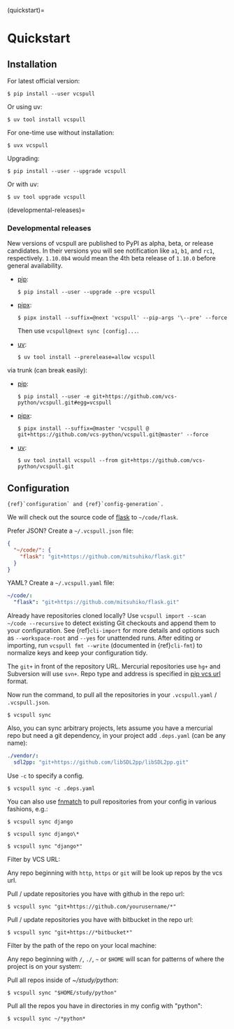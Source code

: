 (quickstart)=

# Quickstart

## Installation

For latest official version:

```console
$ pip install --user vcspull
```

Or using uv:

```console
$ uv tool install vcspull
```

For one-time use without installation:

```console
$ uvx vcspull
```

Upgrading:

```console
$ pip install --user --upgrade vcspull
```

Or with uv:

```console
$ uv tool upgrade vcspull
```

(developmental-releases)=

### Developmental releases

New versions of vcspull are published to PyPI as alpha, beta, or release candidates.
In their versions you will see notification like `a1`, `b1`, and `rc1`, respectively.
`1.10.0b4` would mean the 4th beta release of `1.10.0` before general availability.

- [pip]\:

  ```console
  $ pip install --user --upgrade --pre vcspull
  ```

- [pipx]\:

  ```console
  $ pipx install --suffix=@next 'vcspull' --pip-args '\--pre' --force
  ```

  Then use `vcspull@next sync [config]...`.

- [uv]\:

  ```console
  $ uv tool install --prerelease=allow vcspull
  ```

via trunk (can break easily):

- [pip]\:

  ```console
  $ pip install --user -e git+https://github.com/vcs-python/vcspull.git#egg=vcspull
  ```

- [pipx]\:

  ```console
  $ pipx install --suffix=@master 'vcspull @ git+https://github.com/vcs-python/vcspull.git@master' --force
  ```

- [uv]\:

  ```console
  $ uv tool install vcspull --from git+https://github.com/vcs-python/vcspull.git
  ```

[pip]: https://pip.pypa.io/en/stable/
[pipx]: https://pypa.github.io/pipx/docs/
[uv]: https://docs.astral.sh/uv/

## Configuration

```{seealso}
{ref}`configuration` and {ref}`config-generation`.
```

We will check out the source code of [flask][flask] to `~/code/flask`.

Prefer JSON? Create a `~/.vcspull.json` file:

```json
{
  "~/code/": {
    "flask": "git+https://github.com/mitsuhiko/flask.git"
  }
}
```

YAML? Create a `~/.vcspull.yaml` file:

```yaml
~/code/:
  "flask": "git+https://github.com/mitsuhiko/flask.git"
```

Already have repositories cloned locally? Use
`vcspull import --scan ~/code --recursive` to detect existing Git checkouts and
append them to your configuration. See {ref}`cli-import` for more details and
options such as `--workspace-root` and `--yes` for unattended runs. After editing or
importing, run `vcspull fmt --write` (documented in {ref}`cli-fmt`) to
normalize keys and keep your configuration tidy.

The `git+` in front of the repository URL. Mercurial repositories use
`hg+` and Subversion will use `svn+`. Repo type and address is
specified in [pip vcs url][pip vcs url] format.

Now run the command, to pull all the repositories in your
`.vcspull.yaml` / `.vcspull.json`.

```console
$ vcspull sync
```

Also, you can sync arbitrary projects, lets assume you have a mercurial
repo but need a git dependency, in your project add `.deps.yaml` (can
be any name):

```yaml
./vendor/:
  sdl2pp: "git+https://github.com/libSDL2pp/libSDL2pp.git"
```

Use `-c` to specify a config.

```console
$ vcspull sync -c .deps.yaml
```

You can also use [fnmatch] to pull repositories from your config in
various fashions, e.g.:

```console
$ vcspull sync django
```

```console
$ vcspull sync django\*
```

```console
$ vcspull sync "django*"
```

Filter by VCS URL:

Any repo beginning with `http`, `https` or `git` will be look up
repos by the vcs url.

Pull / update repositories you have with github in the repo url:

```console
$ vcspull sync "git+https://github.com/yourusername/*"
```

Pull / update repositories you have with bitbucket in the repo url:

```console
$ vcspull sync "git+https://*bitbucket*"
```

Filter by the path of the repo on your local machine:

Any repo beginning with `/`, `./`, `~` or `$HOME` will scan
for patterns of where the project is on your system:

Pull all repos inside of _~/study/python_:

```console
$ vcspull sync "$HOME/study/python"
```

Pull all the repos you have in directories in my config with "python":

```console
$ vcspull sync ~/*python*
```

[pip vcs url]: http://www.pip-installer.org/en/latest/logic.html#vcs-support
[flask]: http://flask.pocoo.org/
[fnmatch]: http://pubs.opengroup.org/onlinepubs/009695399/functions/fnmatch.html
